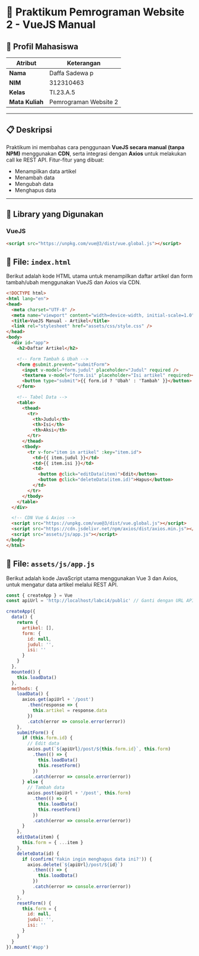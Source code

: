 # 🧪 Praktikum Pemrograman Website 2 - VueJS Manual

## 👤 Profil Mahasiswa

| Atribut        | Keterangan                          |
|----------------|--------------------------------------|
| **Nama**       | Daffa Sadewa p                      |
| **NIM**        | 312310463                          |
| **Kelas**      | TI.23.A.5                           |
| **Mata Kuliah**| Pemrograman Website 2              |

---

## 📋 Deskripsi

Praktikum ini membahas cara penggunaan **VueJS secara manual (tanpa NPM)** menggunakan **CDN**, serta integrasi dengan **Axios** untuk melakukan call ke REST API. Fitur-fitur yang dibuat:
- Menampilkan data artikel
- Menambah data
- Mengubah data
- Menghapus data

---

## 🔧 Library yang Digunakan

### VueJS
```html
<script src="https://unpkg.com/vue@3/dist/vue.global.js"></script>
```
## 📄 File: `index.html`

Berikut adalah kode HTML utama untuk menampilkan daftar artikel dan form tambah/ubah menggunakan VueJS dan Axios via CDN.

```html
<!DOCTYPE html>
<html lang="en">
<head>
  <meta charset="UTF-8" />
  <meta name="viewport" content="width=device-width, initial-scale=1.0"/>
  <title>VueJS Manual - Artikel</title>
  <link rel="stylesheet" href="assets/css/style.css" />
</head>
<body>
  <div id="app">
    <h2>Daftar Artikel</h2>

    <!-- Form Tambah & Ubah -->
    <form @submit.prevent="submitForm">
      <input v-model="form.judul" placeholder="Judul" required />
      <textarea v-model="form.isi" placeholder="Isi artikel" required></textarea>
      <button type="submit">{{ form.id ? 'Ubah' : 'Tambah' }}</button>
    </form>

    <!-- Tabel Data -->
    <table>
      <thead>
        <tr>
          <th>Judul</th>
          <th>Isi</th>
          <th>Aksi</th>
        </tr>
      </thead>
      <tbody>
        <tr v-for="item in artikel" :key="item.id">
          <td>{{ item.judul }}</td>
          <td>{{ item.isi }}</td>
          <td>
            <button @click="editData(item)">Edit</button>
            <button @click="deleteData(item.id)">Hapus</button>
          </td>
        </tr>
      </tbody>
    </table>
  </div>

  <!-- CDN Vue & Axios -->
  <script src="https://unpkg.com/vue@3/dist/vue.global.js"></script>
  <script src="https://cdn.jsdelivr.net/npm/axios/dist/axios.min.js"></script>
  <script src="assets/js/app.js"></script>
</body>
</html>
```
## 📄 File: `assets/js/app.js`

Berikut adalah kode JavaScript utama menggunakan Vue 3 dan Axios, untuk mengatur data artikel melalui REST API.

```javascript
const { createApp } = Vue
const apiUrl = 'http://localhost/labci4/public' // Ganti dengan URL API kamu

createApp({
  data() {
    return {
      artikel: [],
      form: {
        id: null,
        judul: '',
        isi: ''
      }
    }
  },
  mounted() {
    this.loadData()
  },
  methods: {
    loadData() {
      axios.get(apiUrl + '/post')
        .then(response => {
          this.artikel = response.data
        })
        .catch(error => console.error(error))
    },
    submitForm() {
      if (this.form.id) {
        // Edit data
        axios.put(`${apiUrl}/post/${this.form.id}`, this.form)
          .then(() => {
            this.loadData()
            this.resetForm()
          })
          .catch(error => console.error(error))
      } else {
        // Tambah data
        axios.post(apiUrl + '/post', this.form)
          .then(() => {
            this.loadData()
            this.resetForm()
          })
          .catch(error => console.error(error))
      }
    },
    editData(item) {
      this.form = { ...item }
    },
    deleteData(id) {
      if (confirm('Yakin ingin menghapus data ini?')) {
        axios.delete(`${apiUrl}/post/${id}`)
          .then(() => {
            this.loadData()
          })
          .catch(error => console.error(error))
      }
    },
    resetForm() {
      this.form = {
        id: null,
        judul: '',
        isi: ''
      }
    }
  }
}).mount('#app')








